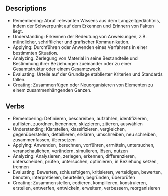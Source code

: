## Descriptions

-   Remembering: Abruf relevanten Wissens aus dem Langzeitgedächtnis, indem der Schwerpunkt auf dem Erkennen und Erinnern von Fakten liegt.
-   Understanding: Erkennen der Bedeutung von Anweisungen, z.B. mündlicher, schriftlicher und grafischer Kommunikation.
-   Applying: Durchführen oder Anwenden eines Verfahrens in einer bestimmten Situation.
-   Analyzing: Zerlegung von Material in seine Bestandteile und Bestimmung ihrer Beziehungen zueinander oder zu einer Gesamtstruktur oder einem Gesamtzweck.
-   Evaluating: Urteile auf der Grundlage etablierter Kriterien und Standards fällen.
-   Creating: Zusammenfügen oder Neuorganisieren von Elementen zu einem zusammenhängenden Ganzen.

## Verbs

-   Remembering: Definieren, beschreiben, aufzählen, identifizieren, auflisten, zuordnen, benennen, skizzieren, zitieren, auswählen
-   Understanding: Klarstellen, klassifizieren, vergleichen, gegenüberstellen, detaillieren, erklären, umschreiben, neu schreiben, zusammenfassen, übersetzen
-   Applying: Anwenden, berechnen, vorführen, ermitteln, untersuchen, veranschaulichen, verändern, simulieren, lösen, nutzen
-   Analyzing: Analysieren, zerlegen, erkennen, differenzieren, unterscheiden, prüfen, untersuchen, optimieren, in Beziehung setzen, trennen
-   Evaluating: Bewerten, schlussfolgern, kritisieren, verteidigen, bewerten, benoten, interpretieren, beurteilen, begründen, überprüfen
-   Creating: Zusammenstellen, codieren, kompilieren, konstruieren, erstellen, entwerfen, entwickeln, erweitern, verbessern, reorganisieren
